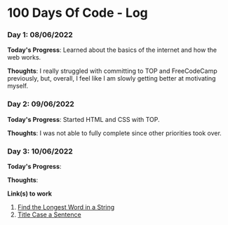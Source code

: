 # 100 Days Of Code - Log

### Day 1: 08/06/2022

**Today's Progress**: Learned about the basics of the internet and how the web works.

**Thoughts**: I really struggled with committing to TOP and FreeCodeCamp previously, but, overall, I feel like I am slowly getting better at motivating myself.


### Day 2: 09/06/2022 

**Today's Progress**: Started HTML and CSS with TOP.

**Thoughts**: I was not able to fully complete since other priorities took over.


### Day 3: 10/06/2022

**Today's Progress**: 

**Thoughts**:

**Link(s) to work**
1. [Find the Longest Word in a String](https://www.freecodecamp.com/challenges/find-the-longest-word-in-a-string)
2. [Title Case a Sentence](https://www.freecodecamp.com/challenges/title-case-a-sentence)
